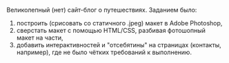 Великолепный (нет) сайт-блог о путешествиях. 
Заданием было:
1. построить (срисовать со статичного .jpeg) макет в Adobe Photoshop,
2. сверстать макет с помощью HTML/CSS, разбивая фотошопный макет на части,
3. добавить интерактивностей и "отсебятины" на страницах (контакты, например), где не было чётких требований к выполнению.
